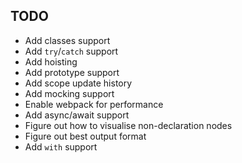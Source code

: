 ## TODO

- Add classes support
- Add `try`/`catch` support
- Add hoisting
- Add prototype support
- Add scope update history
- Add mocking support
- Enable webpack for performance
- Add async/await support
- Figure out how to visualise non-declaration nodes
- Figure out best output format
- Add `with` support
